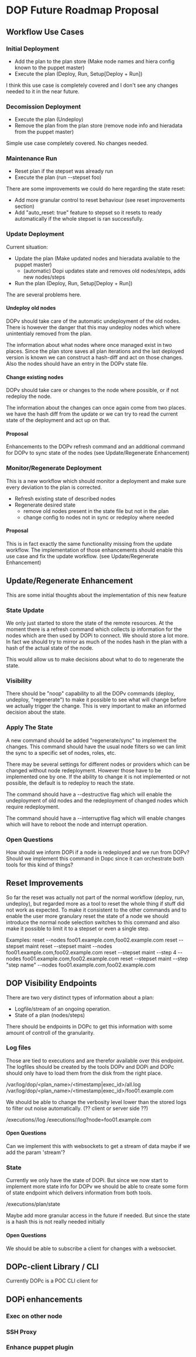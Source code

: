 # DOP Future Roadmap Proposal

## Workflow Use Cases

### Initial Deployment

* Add the plan to the plan store (Make node names and hiera config known to the puppet master)
* Execute the plan (Deploy, Run, Setup[Deploy + Run])

I think this use case is completely covered and I don't see any changes needed to it in the
near future.

### Decomission Deployment

* Execute the plan (Undeploy)
* Remove the plan from the plan store (remove node info and hieradata from the puppet master)

Simple use case completely covered. No changes needed.

### Maintenance Run

* Reset plan if the stepset was already run
* Execute the plan (run --stepset foo)

There are some improvements we could do here regarding the state reset:

* Add more granular control to reset behaviour (see reset improvements section)
* Add "auto_reset: true" feature to stepset so it resets to ready automatically
  if the whole stepset is ran successfully.

### Update Deployment

Current situation:

* Update the plan (Make updated nodes and hieradata available to the puppet master)
  * (automatic) Dopi updates state and removes old nodes/steps, adds new nodes/steps 
* Run the plan (Deploy, Run, Setup[Deploy + Run])

The are several problems here.

#### Undeploy old nodes

DOPv should take care of the automatic undeployment of the old nodes. There is however
the danger that this may undeploy nodes which where unintentialy removed from the plan.

The information about what nodes where once managed exist in two places. Since the
plan store saves all plan iterations and the last deployed version is known we can
construct a hash-diff and act on those changes. Also the nodes should have an entry
in the DOPv state file.

#### Change existing nodes

DOPv should take care or changes to the node where possible, or if not redeploy the node.

The information about the changes can once again come from two places. we have the hash diff
from the update or we can try to read the current state of the deployment and act up on that.

#### Proposal

Enhancements to the DOPv refresh command and an additional command for DOPv to sync state of
the nodes (see Update/Regenerate Enhancement)

### Monitor/Regenerate Deployment

This is a new workflow which should monitor a deployment and make sure every deviation to
the plan is corrected.

* Refresh existing state of described nodes
* Regenerate desired state
  * remove old nodes present in the state file but not in the plan
  * change config to nodes not in sync or redeploy where needed

#### Proposal

This is in fact exactly the same functionality missing from the update workflow. The
implementation of those enhancements should enable this use case and fix the update
workflow. (see Update/Regenerate Enhancement)

## Update/Regenerate Enhancement

This are some initial thoughts about the implementation of this new feature

### State Update

We only just started to store the state of the remote resources. At the moment there
is a refresh command which collects ip information for the nodes which are then
used by DOPi to connect. We should store a lot more. In fact we should try to mirror
as much of the nodes hash in the plan with a hash of the actual state of the node.

This would allow us to make decisions about what to do to regenerate the state.

### Visibility

There should be "noop" capability to all the DOPv commands (deploy, undeploy, "regenerate")
to make it possible to see what will change before we actually trigger the change. This is
very important to make an informed decision about the state.

### Apply The State

A new command should be added "regenerate/sync" to implement the changes. This command should
have the usual node filters so we can limit the sync to a specific set of nodes, roles, etc.

There may be several settings for different nodes or providers which can be changed without
node redeployment. However those have to be implemented one by one. If the ability to change
it is not implemented or not possible, the default is to redeploy to reach the state.

The command should have a --destructive flag which will enable the undeployment of old
nodes and the redeployment of changed nodes which require redeployment.

The command should have a --interruptive flag which will enable changes which will
have to reboot the node and interrupt operation.

### Open Questions

How should we inform DOPi if a node is redeployed and we run from DOPv? Should
we implement this command in Dopc since it can orchestrate both tools for this kind of things?

## Reset Improvements

So far the reset was actually not part of the normal workflow (deploy, run, undeploy), but
regarded more as a tool to reset the whole thing if stuff did not work as expected. To make
it consistent to the other commands and to enable the user more granulary reset the state of
a node we should introduce the normal node selection switches to this command and also make
it possible to limit it to a stepset or even a single step.

Examples:
reset --nodes foo01.example.com,foo02.example.com
reset --stepset maint
reset --stepset maint --nodes foo01.example.com,foo02.example.com
reset --stepset maint --step 4 --nodes foo01.example.com,foo02.example.com
reset --stepset maint --step "step name" --nodes foo01.example.com,foo02.example.com

## DOP Visibility Endpoints

There are two very distinct types of information about a plan:

* Logfile/stream of an ongoing operation.
* State of a plan (nodes/steps)

There should be endpoints in DOPc to get this information with some amount of controll
of the granularity.

### Log files

Those are tied to executions and are therefor available over this endpoint. The logfiles
should be created by the tools DOPv and DOPi and DOPc should only have to load them from
the disk from the right place.

/var/log/dop/<plan_name>/<timestamp|exec_id>/all.log
/var/log/dop/<plan_name>/<timestamp|exec_id>/foo01.example.com

We should be able to change the verbosity level lower than the stored logs to filter out
noise automatically. (?? client or server side ??)

/executions/<id>/log
/executions/<id>/log?node=foo01.example.com

#### Open Questions

Can we implement this with websockets to get a stream of data maybe if we add the param 'stream'?

### State

Currently we only have the state of DOPi. But since we now start to implement more state
info for DOPv we should be able to create some form of state endpoint which delivers
information from both tools.

/executions/plan/state

Maybe add more granular access in the future if needed. But since the state is a hash
this is not really needed initially

#### Open Questions

We should be able to subscribe a client for changes with a websocket.

## DOPc-client Library / CLI

Currently DOPc is a POC CLI client for 


## DOPi enhancements

### Exec on other node

### SSH Proxy

### Enhance puppet plugin
